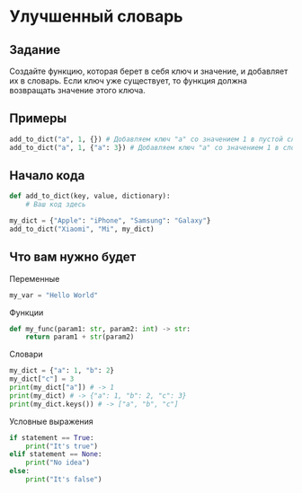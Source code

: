 # Улучшенный словарь

## Задание

Создайте функцию, которая берет в себя ключ и значение, и добавляет их в словарь. Если ключ уже существует, то функция должна возвращать значение этого ключа.

## Примеры

```python
add_to_dict("a", 1, {}) # Добавляем ключ "a" со значением 1 в пустой словарь
add_to_dict("a", 1, {"a": 3}) # Добавляем ключ "a" со значением 1 в словарь {"a": 3}
```

## Начало кода

```python
def add_to_dict(key, value, dictionary):
    # Ваш код здесь

my_dict = {"Apple": "iPhone", "Samsung": "Galaxy"}
add_to_dict("Xiaomi", "Mi", my_dict)
```

## Что вам нужно будет

Переменные

```python
my_var = "Hello World"
```

Функции

```python
def my_func(param1: str, param2: int) -> str:
    return param1 + str(param2)
```

Словари

```python
my_dict = {"a": 1, "b": 2}
my_dict["c"] = 3
print(my_dict["a"]) # -> 1
print(my_dict) # -> {"a": 1, "b": 2, "c": 3}
print(my_dict.keys()) # -> ["a", "b", "c"]
```

Условные выражения

```python
if statement == True:
    print("It's true")
elif statement == None:
    print("No idea")
else:
    print("It's false")
```
